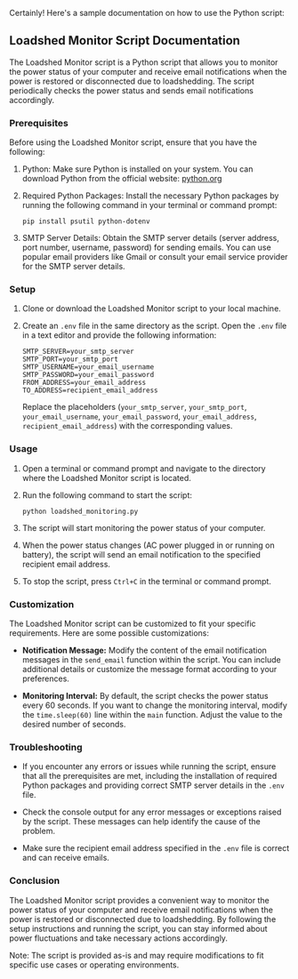 Certainly! Here's a sample documentation on how to use the Python script:

## Loadshed Monitor Script Documentation

The Loadshed Monitor script is a Python script that allows you to monitor the power status of your computer and receive email notifications when the power is restored or disconnected due to loadshedding. The script periodically checks the power status and sends email notifications accordingly.

### Prerequisites

Before using the Loadshed Monitor script, ensure that you have the following:

1. Python: Make sure Python is installed on your system. You can download Python from the official website: [python.org](https://www.python.org/downloads/)

2. Required Python Packages: Install the necessary Python packages by running the following command in your terminal or command prompt:
   ```
   pip install psutil python-dotenv
   ```

3. SMTP Server Details: Obtain the SMTP server details (server address, port number, username, password) for sending emails. You can use popular email providers like Gmail or consult your email service provider for the SMTP server details.

### Setup

1. Clone or download the Loadshed Monitor script to your local machine.

2. Create an `.env` file in the same directory as the script. Open the `.env` file in a text editor and provide the following information:

   ```
   SMTP_SERVER=your_smtp_server
   SMTP_PORT=your_smtp_port
   SMTP_USERNAME=your_email_username
   SMTP_PASSWORD=your_email_password
   FROM_ADDRESS=your_email_address
   TO_ADDRESS=recipient_email_address
   ```

   Replace the placeholders (`your_smtp_server`, `your_smtp_port`, `your_email_username`, `your_email_password`, `your_email_address`, `recipient_email_address`) with the corresponding values.

### Usage

1. Open a terminal or command prompt and navigate to the directory where the Loadshed Monitor script is located.

2. Run the following command to start the script:
   ```
   python loadshed_monitoring.py
   ```

3. The script will start monitoring the power status of your computer.

4. When the power status changes (AC power plugged in or running on battery), the script will send an email notification to the specified recipient email address.

5. To stop the script, press `Ctrl+C` in the terminal or command prompt.

### Customization

The Loadshed Monitor script can be customized to fit your specific requirements. Here are some possible customizations:

- **Notification Message:** Modify the content of the email notification messages in the `send_email` function within the script. You can include additional details or customize the message format according to your preferences.

- **Monitoring Interval:** By default, the script checks the power status every 60 seconds. If you want to change the monitoring interval, modify the `time.sleep(60)` line within the `main` function. Adjust the value to the desired number of seconds.

### Troubleshooting

- If you encounter any errors or issues while running the script, ensure that all the prerequisites are met, including the installation of required Python packages and providing correct SMTP server details in the `.env` file.

- Check the console output for any error messages or exceptions raised by the script. These messages can help identify the cause of the problem.

- Make sure the recipient email address specified in the `.env` file is correct and can receive emails.

### Conclusion

The Loadshed Monitor script provides a convenient way to monitor the power status of your computer and receive email notifications when the power is restored or disconnected due to loadshedding. By following the setup instructions and running the script, you can stay informed about power fluctuations and take necessary actions accordingly.

Note: The script is provided as-is and may require modifications to fit specific use cases or operating environments.